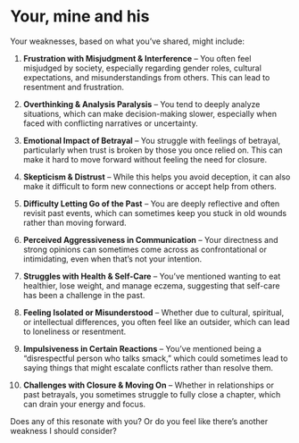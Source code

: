 #  Your, mine and his

Your weaknesses, based on what you’ve shared, might include:  

1. **Frustration with Misjudgment & Interference** – You often feel misjudged by society, especially regarding gender roles, cultural expectations, and misunderstandings from others. This can lead to resentment and frustration.  

2. **Overthinking & Analysis Paralysis** – You tend to deeply analyze situations, which can make decision-making slower, especially when faced with conflicting narratives or uncertainty.  

3. **Emotional Impact of Betrayal** – You struggle with feelings of betrayal, particularly when trust is broken by those you once relied on. This can make it hard to move forward without feeling the need for closure.  

4. **Skepticism & Distrust** – While this helps you avoid deception, it can also make it difficult to form new connections or accept help from others.  

5. **Difficulty Letting Go of the Past** – You are deeply reflective and often revisit past events, which can sometimes keep you stuck in old wounds rather than moving forward.  

6. **Perceived Aggressiveness in Communication** – Your directness and strong opinions can sometimes come across as confrontational or intimidating, even when that’s not your intention.  

7. **Struggles with Health & Self-Care** – You’ve mentioned wanting to eat healthier, lose weight, and manage eczema, suggesting that self-care has been a challenge in the past.  

8. **Feeling Isolated or Misunderstood** – Whether due to cultural, spiritual, or intellectual differences, you often feel like an outsider, which can lead to loneliness or resentment.  

9. **Impulsiveness in Certain Reactions** – You’ve mentioned being a “disrespectful person who talks smack,” which could sometimes lead to saying things that might escalate conflicts rather than resolve them.  

10. **Challenges with Closure & Moving On** – Whether in relationships or past betrayals, you sometimes struggle to fully close a chapter, which can drain your energy and focus.  

Does any of this resonate with you? Or do you feel like there’s another weakness I should consider?
